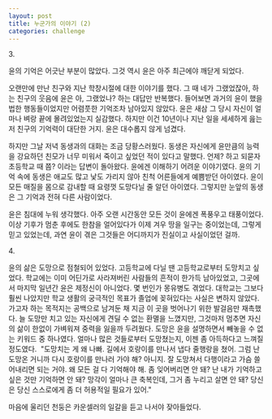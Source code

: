 ```yaml
---
layout: post
title: 누군가의 이야기 (2)
categories: challenge
---
```


3.​

윤의 기억은 어긋난 부분이 많았다. 그것 역시 윤은 아주 최근에야 깨닫게 되었다.​

오랜만에 만난 친구와 지난 학창시절에 대한 이야기를 했다. 그 때 네가 그랬었잖아, 하는 친구의 웃음에 윤은 아, 그랬었나? 하는 대답만 반복했다. 들어보면 과거의 윤이 했을법한 행동들이었지만 어렴풋한 기억조차 남아있지 않았다. 윤은 새삼 그 당시 자신이 얼마나 벼랑 끝에 몰려있었는지 실감했다. 하지만 이건 10년이나 지난 일을 세세하게 읊는 저 친구의 기억력이 대단한 거지. 윤은 대수롭지 않게 넘겼다.

하지만 그날 저녁 동생과의 대화는 조금 당황스러웠다. 동생은 자신에게 윤만큼의 능력을 강요하던 친모가 너무 미워서 죽이고 싶었던 적이 있다고 말했다. 언제? 하고 되묻자 초등학교 때 쯤? 이라는 답변이 돌아왔다. 윤에겐 이해하기 어려운 이야기였다. 윤의 기억 속에 동생은 애교도 많고 낯도 가리지 않아 친척 어른들에게 예쁨받던 아이였다. 윤이 모든 매질을 몸으로 감내할 때 요령껏 도망다닐 줄 알던 아이였다. 그렇지만 눈앞의 동생은 그 기억과 전혀 다른 사람이었다. 

윤은 침대에 누워 생각했다. 아주 오랜 시간동안 모든 것이 윤에겐 폭풍우고 태풍이었다. 이상 기후가 멈춘 후에도 한참을 얼어있다가 이제 겨우 땅을 일구는 중이었는데, 그렇게 믿고 있었는데, 과연 윤이 겪은 그것들은 어디까지가 진실이고 사실이었던 걸까.

4.​

윤의 삶은 도망으로 점철되어 있었다. 고등학교에 다닐 땐 고등학교로부터 도망치고 싶었다. 학교에는 이미 어딘가로 사라져버린 사람들의 흔적이 한가득 남아있었고, 그곳에서 마지막 일년간 윤은 제정신이 아니었다. 몇 번인가 몽유병도 겪었다. 대학교는 그보다 훨씬 나았지만 학교 생활의 궁극적인 목표가 졸업에 꽂혀있다는 사실은 변하지 않았다. 가고자 하는 목적지는 공백으로 남겨둔 채 지금 이 곳을 벗어나기 위한 발걸음만 재촉했다. 늘 도망만 치고 있는 자신에게 견딜 수 없는 환멸을 느꼈지만, 그것마저 멈추면 자신의 삶이 한없이 가벼워져 중력을 잃을까 두려웠다. 도망은 윤을 설명하면서 빼놓을 수 없는 키워드 중 하나였다. 얼마나 많은 것들로부터 도망쳤는지, 이젠 좀 아득하다고 느껴질 정도였다.
​
"도망치는 게 왜 나빠. 길에서 호랑이를 만나서 냅다 줄행랑을 쳤어. 그럼 난 도망온 거니까 다시 호랑이를 만나러 가야 해? 아니지. 잘 도망쳐서 다행이라고 가슴 쓸어내리면 되는 거야. 왜 모든 걸 다 기억해야 해. 좀 잊어버리면 안 돼? 난 내가 기억하고 싶은 것만 기억하면 안 돼? 망각이 얼마나 큰 축복인데, 그거 좀 누리고 살면 안 돼? 당신은 당신 스스로에게 좀 더 허용적일 필요가 있어."

마음에 울리던 천둥은 카운셀러의 일갈을 듣고 나서야 잦아들었다.
